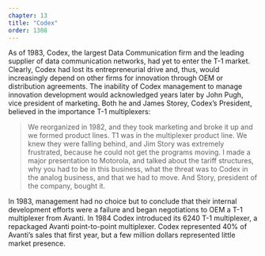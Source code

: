```yaml
---
chapter: 13
title: "Codex"
order: 1308
---
```


As of 1983, Codex, the largest Data Communication firm and the leading supplier of data communication networks, had yet to enter the T-1 market. Clearly, Codex had lost its entrepreneurial drive and, thus, would increasingly depend on other firms for innovation through OEM or distribution agreements. The inability of Codex management to manage innovation development would acknowledged years later by John Pugh, vice president of marketing. Both he and James Storey, Codex’s President, believed in the importance T-1 multiplexers:

>We reorganized in 1982, and they took marketing and broke it up and we formed product lines. T1 was in the multiplexer product line. We knew they were falling behind, and Jim Story was extremely frustrated, because he could not get the programs moving.  I made a major presentation to Motorola, and talked about the tariff structures, why you had to be in this business, what the threat was to Codex in the analog business, and that we had to move. And Story, president of the company, bought it.

In 1983, management had no choice but to conclude that their internal development efforts were a failure and began negotiations to OEM a T-1 multiplexer from Avanti. In 1984 Codex introduced its 6240 T-1 multiplexer, a repackaged Avanti point-to-point multiplexer. Codex represented 40% of Avanti’s sales that first year, but a few million dollars represented little market presence.
